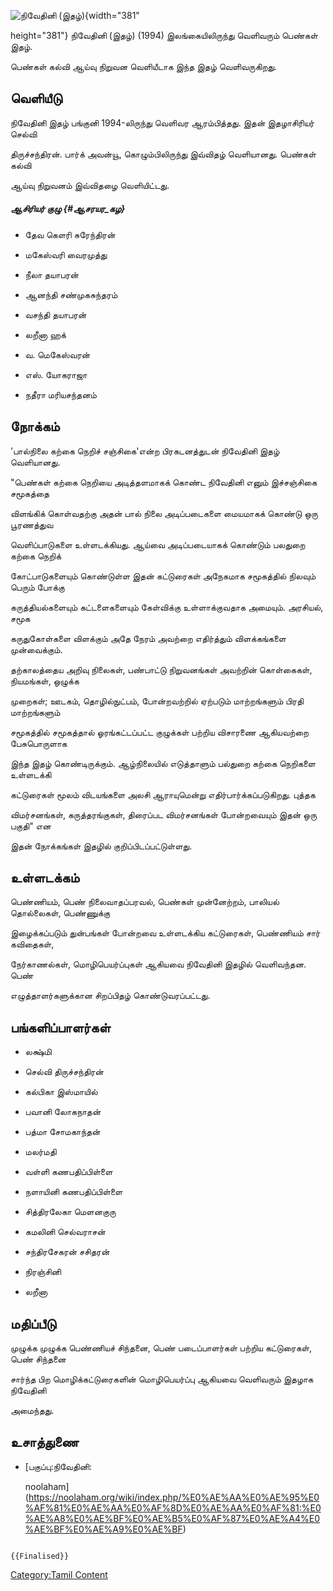 ![நிவேதினி (இதழ்) ](நிவேதினி_(இதழ்)_.jpg "நிவேதினி (இதழ்) "){width="381"
height="381"} நிவேதினி (இதழ்) (1994) இலங்கையிலிருந்து வெளிவரும் பெண்கள் இதழ்.
பெண்கள் கல்வி ஆய்வு நிறுவன வெளியீடாக இந்த இதழ் வெளிவருகிறது.

## வெளியீடு

நிவேதினி இதழ் பங்குனி 1994-லிருந்து வெளிவர ஆரம்பித்தது. இதன் இதழாசிரியர் செல்வி
திருச்சந்திரன். பார்க் அவன்யூ, கொழும்பிலிருந்து இவ்விதழ் வெளியானது. பெண்கள் கல்வி
ஆய்வு நிறுவனம் இவ்விதழை வெளியிட்டது.

##### ஆசிரியர் குழு {#ஆசரயர_கழ}

-   தேவ கெளரி சுரேந்திரன்
-   மகேஸ்வரி வைரமுத்து
-   நீலா தயாபரன்
-   ஆனந்தி சண்முகசுந்தரம்
-   வசந்தி தயாபரன்
-   லறீனா ஹக்
-   வ. மெகேஸ்வரன்
-   எஸ். யோகராஜா
-   நதீரா மரியசந்தனம்

## நோக்கம்

\'பால்நிலை கற்கை நெறிச் சஞ்சிகை\'என்ற பிரகடனத்துடன் நிவேதினி இதழ் வெளியானது.
"பெண்கள் கற்கை நெறியை அடித்தளமாகக் கொண்ட நிவேதினி எனும் இச்சஞ்சிகை சமூகத்தை
விளங்கிக் கொள்வதற்கு அதன் பால் நிலை அடிப்படைகளை மையமாகக் கொண்டு ஒரு பூரணத்துவ
வெளிப்பாடுகளை உள்ளடக்கியது. ஆய்வை அடிப்படையாகக் கொண்டும் பலதுறை கற்கை நெறிக்
கோட்பாடுகளையும் கொண்டுள்ள இதன் கட்டுரைகள் அநேகமாக சமூகத்தில் நிலவும் பெரும் போக்கு
கருத்தியல்களையும் கட்டளைகளையும் கேள்விக்கு உள்ளாக்குவதாக அமையும். அரசியல், சமூக
கருதுகோள்களை விளக்கும் அதே நேரம் அவற்றை எதிர்த்தும் விளக்கங்களை முன்வைக்கும்.
தற்காலத்தைய அறிவு நிலைகள், பண்பாட்டு நிறுவனங்கள் அவற்றின் கொள்கைகள், நியமங்கள், ஒழுக்க
முறைகள்; ஊடகம், தொழில்நுட்பம், போன்றவற்றில் ஏற்படும் மாற்றங்களும் பிரதி மாற்றங்களும்
சமூகத்தில் சமூகத்தால் ஓரங்கட்டப்பட்ட குழுக்கள் பற்றிய விசாரணை ஆகியவற்றை பேசுபொருளாக
இந்த இதழ் கொண்டிருக்கும். ஆழ்நிலையில் எடுத்தாளும் பல்துறை கற்கை நெறிகளை உள்ளடக்கி
கட்டுரைகள் மூலம் விடயங்களை அலசி ஆராயுமென்று எதிர்பார்க்கப்படுகிறது. புத்தக
விமர்சனங்கள், கருத்தரங்குகள், திரைப்பட விமர்சனங்கள் போன்றவையும் இதன் ஒரு பகுதி" என
இதன் நோக்கங்கள் இதழில் குறிப்பிடப்பட்டுள்ளது.

## உள்ளடக்கம்

பெண்ணியம், பெண் நிலைவாதப்பரவல், பெண்கள் முன்னேற்றம், பாலியல் தொல்லைகள், பெண்ணுக்கு
இழைக்கப்படும் துன்பங்கள் போன்றவை உள்ளடக்கிய கட்டுரைகள், பெண்ணியம் சார் கவிதைகள்,
நேர்காணல்கள், மொழிபெயர்ப்புகள் ஆகியவை நிவேதினி இதழில் வெளிவந்தன. பெண்
எழுத்தாளர்களுக்கான சிறப்பிதழ் கொண்டுவரப்பட்டது.

## பங்களிப்பாளர்கள்

-   லக்ஷ்மி
-   செல்வி திருச்சந்திரன்
-   கல்பிகா இஸ்மாயில்
-   பவானி லோகநாதன்
-   பத்மா சோமகாந்தன்
-   மலர்மதி
-   வள்ளி கணபதிப்பிள்ளை
-   நளாயினி கணபதிப்பிள்ளை
-   சித்திரலேகா மெளனகுரு
-   கமலினி செல்வராசன்
-   சந்திரசேகரன் சசிதரன்
-   நிரஞ்சினி
-   லறீனா

## மதிப்பீடு

முழுக்க முழுக்க பெண்ணியச் சிந்தனை, பெண் படைப்பாளர்கள் பற்றிய கட்டுரைகள், பெண் சிந்தனை
சார்ந்த பிற மொழிக்கட்டுரைகளின் மொழிபெயர்ப்பு ஆகியவை வெளிவரும் இதழாக நிவேதினி
அமைந்தது.

## உசாத்துணை

-   [பகுப்பு:நிவேதினி:
    noolaham](https://noolaham.org/wiki/index.php/%E0%AE%AA%E0%AE%95%E0%AF%81%E0%AE%AA%E0%AF%8D%E0%AE%AA%E0%AF%81:%E0%AE%A8%E0%AE%BF%E0%AE%B5%E0%AF%87%E0%AE%A4%E0%AE%BF%E0%AE%A9%E0%AE%BF)

```{=mediawiki}
{{Finalised}}
```
[Category:Tamil Content](Category:Tamil_Content "wikilink")
